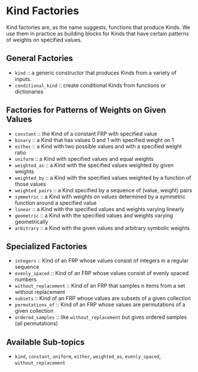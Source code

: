 # Kind Factories

Kind factories are, as the name suggests, functions that produce Kinds.
We use them in practice as building blocks for Kinds that have certain
patterns of weights on specified values.

## General Factories

+ `kind` :: a generic constructor that produces Kinds from a variety of inputs.
+ `conditional_kind` :: create conditional Kinds from functions or dictionaries

## Factories for Patterns of Weights on Given Values

+ `constant` :: the Kind of a constant FRP with specified value
+ `binary` :: a Kind that has values 0 and 1 with specified weight on 1
+ `either` :: a Kind with two possible values and with a specified weight ratio
+ `uniform` :: a Kind with specified values and equal weights
+ `weighted_as` :: a Kind with the specified values weighted by given weights
+ `weighted_by` :: a Kind with the specified values weighted by a function of those values
+ `weighted_pairs` :: a Kind specified by a sequence of (value, weight) pairs
+ `symmetric` :: a Kind with weights on values determined by a symmetric function around a specified value
+ `linear` :: a Kind with the specified values and weights varying linearly
+ `geometric` :: a Kind with the specified values and weights varying geometrically
+ `arbitrary` :: a Kind with the given values and arbitrary symbolic weights

## Specialized Factories
+ `integers` :: Kind of an FRP whose values consist of integers in a regular sequence
+ `evenly_spaced` :: Kind of an FRP whose values consist of evenly spaced numbers
+ `without_replacement` :: Kind of an FRP that samples n items from a set without replacement
+ `subsets` :: Kind of an FRP whose values are subsets of a given collection
+ `permutations_of` :: Kind of an FRP whose values are permutations of a given collection
+ `ordered_samples` :: like `without_replacement` but gives ordered samples (all permutations)

## Available Sub-topics

+ `kind`, `constant`, `uniform`, `either`, `weighted_as`, `evenly_spaced`, `without_replacement`
